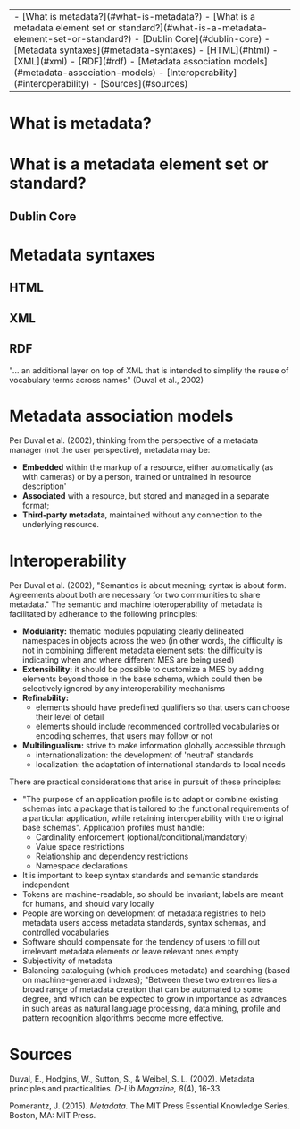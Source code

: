 <table class="TOC"><tr><td>- [What is metadata?](#what-is-metadata?)
- [What is a metadata element set or standard?](#what-is-a-metadata-element-set-or-standard?)
	- [Dublin Core](#dublin-core)
- [Metadata syntaxes](#metadata-syntaxes)
	- [HTML](#html)
	- [XML](#xml)
	- [RDF](#rdf)
- [Metadata association models](#metadata-association-models)
- [Interoperability](#interoperability)
- [Sources](#sources)
</td></tr></table>

# What is metadata?

# What is a metadata element set or standard?

## Dublin Core



# Metadata syntaxes

## HTML

## XML

## RDF

"... an additional layer on top of XML that is intended to simplify the reuse of vocabulary terms across names" (Duval et al., 2002)



# Metadata association models

Per Duval et al. (2002), thinking from the perspective of a metadata manager (not the user perspective), metadata may be:

- **Embedded** within the markup of a resource, either automatically (as with cameras) or by a person, trained or untrained in resource description'
- **Associated** with a resource, but stored and managed in a separate format;
- **Third-party metadata**, maintained without any connection to the underlying resource.



# Interoperability

Per Duval et al. (2002), "Semantics is about meaning; syntax is about form. Agreements about both are necessary for two communities to share metadata." The semantic and machine ioteroperability of metadata is facilitated by adherance to the following principles:

- **Modularity:** thematic modules populating clearly delineated namespaces in objects across the web (in other words, the difficulty is not in combining different metadata element sets; the difficulty is indicating when and where different MES are being used)
- **Extensibility:** it should be possible to customize a MES by adding elements beyond those in the base schema, which could then be selectively ignored by any interoperability mechanisms
- **Refinability:** 
    - elements should have predefined qualifiers so that users can choose their level of detail
    - elements should include recommended controlled vocabularies or encoding schemes, that users may follow or not
- **Multilingualism:** strive to make information globally accessible through
    - internationalization: the development of 'neutral' standards
    - localization: the adaptation of international standards to local needs

There are practical considerations that arise in pursuit of these principles:

- "The purpose of an application profile is to adapt or combine existing schemas into a package that is tailored to the functional requirements of a particular application, while retaining interoperability with the original base schemas". Application profiles must handle:
    - Cardinality enforcement (optional/conditional/mandatory)
    - Value space restrictions
    - Relationship and dependency restrictions
    - Namespace declarations
- It is important to keep syntax standards and semantic standards independent
- Tokens are machine-readable, so should be invariant; labels are meant for humans, and should vary locally
- People are working on development of metadata registries to help metadata users access metadata standards, syntax schemas, and controlled vocabularies
- Software should compensate for the tendency of users to fill out irrelevant metadata elements or leave relevant ones empty
- Subjectivity of metadata 
- Balancing cataloguing (which produces metadata) and searching (based on machine-generated indexes); "Between these two extremes lies a broad range of metadata creation that can be automated to some degree, and which can be expected to grow in importance as advances in such areas as natural language processing, data mining, profile and pattern recognition algorithms become more effective.


    
# Sources

Duval, E., Hodgins, W., Sutton, S., & Weibel, S. L. (2002). Metadata principles and practicalities. _D-Lib Magazine, 8_(4), 16-33.

Pomerantz, J. (2015). _Metadata._ The MIT Press Essential Knowledge Series. Boston, MA: MIT Press. 

